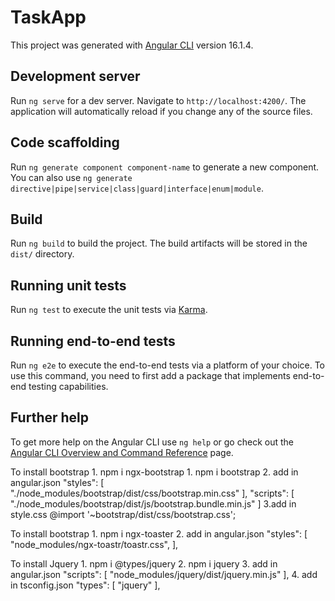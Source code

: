 # TaskApp

This project was generated with [Angular CLI](https://github.com/angular/angular-cli) version 16.1.4.

## Development server

Run `ng serve` for a dev server. Navigate to `http://localhost:4200/`. The application will automatically reload if you change any of the source files.

## Code scaffolding

Run `ng generate component component-name` to generate a new component. You can also use `ng generate directive|pipe|service|class|guard|interface|enum|module`.

## Build

Run `ng build` to build the project. The build artifacts will be stored in the `dist/` directory.

## Running unit tests

Run `ng test` to execute the unit tests via [Karma](https://karma-runner.github.io).

## Running end-to-end tests

Run `ng e2e` to execute the end-to-end tests via a platform of your choice. To use this command, you need to first add a package that implements end-to-end testing capabilities.

## Further help

To get more help on the Angular CLI use `ng help` or go check out the [Angular CLI Overview and Command Reference](https://angular.io/cli) page.


To install bootstrap
    1. npm i ngx-bootstrap
    1. npm i bootstrap
    2. add in angular.json
    "styles": [
        "./node_modules/bootstrap/dist/css/bootstrap.min.css"
    ],
    "scripts": [
        "./node_modules/bootstrap/dist/js/bootstrap.bundle.min.js"
    ]
    3.add in style.css
    @import '~bootstrap/dist/css/bootstrap.css';

To install bootstrap
    1. npm i ngx-toaster
    2. add in angular.json
    "styles": [
        "node_modules/ngx-toastr/toastr.css",
      ],

To install Jquery
    1. npm i @types/jquery
    2. npm i jquery
    3. add in angular.json
    "scripts": [
        "node_modules/jquery/dist/jquery.min.js"
    ],
    4. add in tsconfig.json
    "types": [
        "jquery"
    ],
